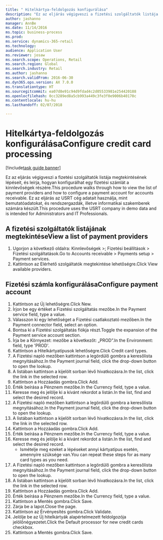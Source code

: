 ```yaml
--- 
title: " Hitelkártya-feldolgozás konfigurálása"
description: "Ez az eljárás végigveszi a fizetési szolgáltatók listája megtekintésének lépéseit, és leírja, hogyan konfigurálhat egy fizetési számlát a kinnlevőségek részére."
author: jashanno
manager: AnnBe
ms.date: 11/14/2016
ms.topic: business-process
ms.prod: 
ms.service: dynamics-365-retail
ms.technology: 
audience: Application User
ms.reviewer: josaw
ms.search.scope: Operations, Retail
ms.search.region: Global
ms.search.industry: Retail
ms.author: jashanno
ms.search.validFrom: 2016-06-30
ms.dyn365.ops.version: AX 7.0.0
ms.translationtype: HT
ms.sourcegitcommit: ea07d8e91c94d9fdad4c2d05533981e254420188
ms.openlocfilehash: 0cc3289ed8a5cb993a449c3fe3f0e9006b40170c
ms.contentlocale: hu-hu
ms.lasthandoff: 02/07/2018

---
```

# <a name="configure-credit-card-processing"></a><span data-ttu-id="18cb6-103"> Hitelkártya-feldolgozás konfigurálása</span><span class="sxs-lookup"><span data-stu-id="18cb6-103">Configure credit card processing</span></span>

[!include[task guide banner](../includes/task-guide-banner.md)]

<span data-ttu-id="18cb6-104">Ez az eljárás végigveszi a fizetési szolgáltatók listája megtekintésének lépéseit, és leírja, hogyan konfigurálhat egy fizetési számlát a kinnlevőségek részére.</span><span class="sxs-lookup"><span data-stu-id="18cb6-104">This procedure walks through how to view the list of payment providers and how to configure a payment account for accounts receivable.</span></span> <span data-ttu-id="18cb6-105">Ez az eljárás az USRT cég adatait használja, mint bemutatóadatokat, és rendszergazdák, illetve informatikai szakemberek számára készült.</span><span class="sxs-lookup"><span data-stu-id="18cb6-105">This procedure uses the USRT company in demo data and is intended for Administrators and IT Professionals.</span></span>


## <a name="view-a-list-of-payment-providers"></a><span data-ttu-id="18cb6-106">A fizetési szolgáltatók listájának megtekintése</span><span class="sxs-lookup"><span data-stu-id="18cb6-106">View a list of payment providers</span></span>
1. <span data-ttu-id="18cb6-107">Ugorjon a következő oldalra: Kinnlevőségek >; Fizetési beállítások > Fizetési szolgáltatások.</span><span class="sxs-lookup"><span data-stu-id="18cb6-107">Go to Accounts receivable > Payments setup > Payment services.</span></span>
2. <span data-ttu-id="18cb6-108">Kattintson az Elérhető szolgáltatók megtekintése lehetőségre.</span><span class="sxs-lookup"><span data-stu-id="18cb6-108">Click View available providers.</span></span>

## <a name="configure-payment-account"></a><span data-ttu-id="18cb6-109">Fizetési számla konfigurálása</span><span class="sxs-lookup"><span data-stu-id="18cb6-109">Configure payment account</span></span>
1. <span data-ttu-id="18cb6-110">Kattintson az Új lehetőségre.</span><span class="sxs-lookup"><span data-stu-id="18cb6-110">Click New.</span></span>
2. <span data-ttu-id="18cb6-111">Írjon be egy értéket a Fizetési szolgáltatás mezőbe.</span><span class="sxs-lookup"><span data-stu-id="18cb6-111">In the Payment service field, type a value.</span></span>
3. <span data-ttu-id="18cb6-112">Válasszon ki egy lehetőséget a Fizetési csatlakoztató mezőben.</span><span class="sxs-lookup"><span data-stu-id="18cb6-112">In the Payment connector field, select an option.</span></span>
4. <span data-ttu-id="18cb6-113">Bontsa ki a Fizetési szolgáltatás fiókja részt.</span><span class="sxs-lookup"><span data-stu-id="18cb6-113">Toggle the expansion of the Payment service account section.</span></span>
5. <span data-ttu-id="18cb6-114">Írja be a Környezet: mezőbe a következőt: „PROD”.</span><span class="sxs-lookup"><span data-stu-id="18cb6-114">In the Environment: field, type 'PROD'.</span></span>
6. <span data-ttu-id="18cb6-115">Kattintson a Hitelkártyatípusok lehetőségre.</span><span class="sxs-lookup"><span data-stu-id="18cb6-115">Click Credit card types.</span></span>
7. <span data-ttu-id="18cb6-116">A Fizetési napló mezőben kattintson a legördülő gombra a keresőlista megnyitásához.</span><span class="sxs-lookup"><span data-stu-id="18cb6-116">In the Payment journal field, click the drop-down button to open the lookup.</span></span>
8. <span data-ttu-id="18cb6-117">A listában kattintson a kijelölt sorban lévő hivatkozásra.</span><span class="sxs-lookup"><span data-stu-id="18cb6-117">In the list, click the link in the selected row.</span></span>
9. <span data-ttu-id="18cb6-118">Kattintson a Hozzáadás gombra.</span><span class="sxs-lookup"><span data-stu-id="18cb6-118">Click Add.</span></span>
10. <span data-ttu-id="18cb6-119">Érték beírása a Pénznem mezőbe.</span><span class="sxs-lookup"><span data-stu-id="18cb6-119">In the Currency field, type a value.</span></span>
11. <span data-ttu-id="18cb6-120">Keresse meg és jelölje ki a kívánt rekordot a listán.</span><span class="sxs-lookup"><span data-stu-id="18cb6-120">In the list, find and select the desired record.</span></span>
12. <span data-ttu-id="18cb6-121">A Fizetési napló mezőben kattintson a legördülő gombra a keresőlista megnyitásához.</span><span class="sxs-lookup"><span data-stu-id="18cb6-121">In the Payment journal field, click the drop-down button to open the lookup.</span></span>
13. <span data-ttu-id="18cb6-122">A listában kattintson a kijelölt sorban lévő hivatkozásra.</span><span class="sxs-lookup"><span data-stu-id="18cb6-122">In the list, click the link in the selected row.</span></span>
14. <span data-ttu-id="18cb6-123">Kattintson a Hozzáadás gombra.</span><span class="sxs-lookup"><span data-stu-id="18cb6-123">Click Add.</span></span>
15. <span data-ttu-id="18cb6-124">Érték beírása a Pénznem mezőbe.</span><span class="sxs-lookup"><span data-stu-id="18cb6-124">In the Currency field, type a value.</span></span>
16. <span data-ttu-id="18cb6-125">Keresse meg és jelölje ki a kívánt rekordot a listán.</span><span class="sxs-lookup"><span data-stu-id="18cb6-125">In the list, find and select the desired record.</span></span>
    * <span data-ttu-id="18cb6-126">Ismételje meg ezeket a lépéseket annyi kártyatípus esetén, amennyire szüksége van.</span><span class="sxs-lookup"><span data-stu-id="18cb6-126">You can repeat these steps for as many card types as you need.</span></span>  
17. <span data-ttu-id="18cb6-127">A Fizetési napló mezőben kattintson a legördülő gombra a keresőlista megnyitásához.</span><span class="sxs-lookup"><span data-stu-id="18cb6-127">In the Payment journal field, click the drop-down button to open the lookup.</span></span>
18. <span data-ttu-id="18cb6-128">A listában kattintson a kijelölt sorban lévő hivatkozásra.</span><span class="sxs-lookup"><span data-stu-id="18cb6-128">In the list, click the link in the selected row.</span></span>
19. <span data-ttu-id="18cb6-129">Kattintson a Hozzáadás gombra.</span><span class="sxs-lookup"><span data-stu-id="18cb6-129">Click Add.</span></span>
20. <span data-ttu-id="18cb6-130">Érték beírása a Pénznem mezőbe.</span><span class="sxs-lookup"><span data-stu-id="18cb6-130">In the Currency field, type a value.</span></span>
21. <span data-ttu-id="18cb6-131">Kattintson a Mentés gombra.</span><span class="sxs-lookup"><span data-stu-id="18cb6-131">Click Save.</span></span>
22. <span data-ttu-id="18cb6-132">Zárja be a lapot.</span><span class="sxs-lookup"><span data-stu-id="18cb6-132">Close the page.</span></span>
23. <span data-ttu-id="18cb6-133">Kattintson az Érvényesítés gombra.</span><span class="sxs-lookup"><span data-stu-id="18cb6-133">Click Validate.</span></span>
24. <span data-ttu-id="18cb6-134">Jelölje be az Új hitelkártyák alapértelmezett feldolgozója jelölőnégyezetet.</span><span class="sxs-lookup"><span data-stu-id="18cb6-134">Click the Default processor for new credit cards checkbox.</span></span>
25. <span data-ttu-id="18cb6-135">Kattintson a Mentés gombra.</span><span class="sxs-lookup"><span data-stu-id="18cb6-135">Click Save.</span></span>


